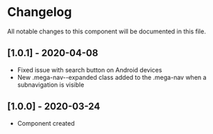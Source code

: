 # Changelog
All notable changes to this component will be documented in this file.

## [1.0.1] - 2020-04-08
- Fixed issue with search button on Android devices
- New .mega-nav--expanded class added to the .mega-nav when a subnavigation is visible

## [1.0.0] - 2020-03-24
- Component created
